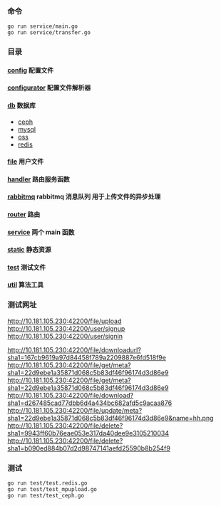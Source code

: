 ### 命令
```shell
go run service/main.go
go run service/transfer.go
```


### 目录
#### [config](config)    配置文件
#### [configurator](configurator)    配置文件解析器
#### [db](db)    数据库
- [ceph](db/ceph)
- [mysql](db/mysql)
- [oss](db/oss)
- [redis](db/redis)
#### [file](file)    用户文件
#### [handler](handler)    路由服务函数
#### [rabbitmq](rabbitmq)    rabbitmq 消息队列 用于上传文件的异步处理
#### [router](router)    路由
#### [service](service)    两个 main 函数
#### [static](static)    静态资源
#### [test](test)    测试文件
#### [util](file/util)    算法工具


### 测试网址
http://10.181.105.230:42200/file/upload <br/>
http://10.181.105.230:42200/user/signup <br/>
http://10.181.105.230:42200/user/signin <br/>

http://10.181.105.230:42200/file/downloadurl?sha1=167cb9619a97d84458f789a2209887e6fd518f9e <br/>
http://10.181.105.230:42200/file/get/meta?sha1=22d9ebe1a35871d068c5b83df46f96174d3d86e9 <br/>
http://10.181.105.230:42200/file/get/meta?sha1=22d9ebe1a35871d068c5b83df46f96174d3d86e9 <br/>
http://10.181.105.230:42200/file/download?sha1=d267485cad77dbb6d4a434bc682afd5c9acaa876 <br/>
http://10.181.105.230:42200/file/update/meta?sha1=22d9ebe1a35871d068c5b83df46f96174d3d86e9&name=hh.png <br/>
http://10.181.105.230:42200/file/delete?sha1=9943ff60b76eae053e317da40dee9e3105210034 <br/>
http://10.181.105.230:42200/file/delete?sha1=b090ed884b07d2d98747141aefd25590b8b254f9 <br/>


### 测试
```shell
go run test/test.redis.go
go run test/test_mpupload.go
go run test/test_ceph.go
```
